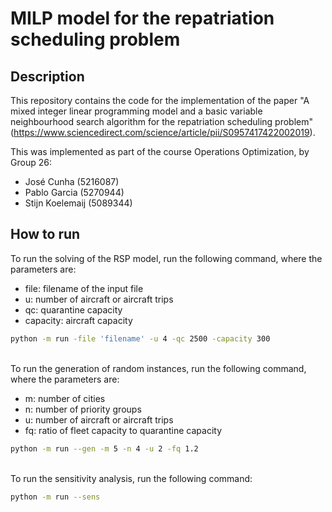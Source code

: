 # MILP model for the repatriation scheduling problem

## Description
This repository contains the code for the implementation of the 
paper "A mixed integer linear programming model and a basic variable neighbourhood search algorithm for the repatriation scheduling problem"
(https://www.sciencedirect.com/science/article/pii/S0957417422002019).

This was implemented as part of the course Operations Optimization, by Group 26:
- José Cunha (5216087)
- Pablo Garcia (5270944)
- Stijn Koelemaij (5089344)

## How to run
To run the solving of the RSP model, run the following command, where the parameters are:
- file: filename of the input file
- u: number of aircraft or aircraft trips
- qc: quarantine capacity
- capacity: aircraft capacity
```bash
python -m run -file 'filename' -u 4 -qc 2500 -capacity 300
```
\
To run the generation of random instances, run the following command, where the parameters are:
- m: number of cities
- n: number of priority groups
- u: number of aircraft or aircraft trips
- fq: ratio of fleet capacity to quarantine capacity
```bash
python -m run --gen -m 5 -n 4 -u 2 -fq 1.2
```
\
To run the sensitivity analysis, run the following command:
```bash
python -m run --sens
```




